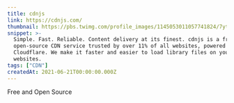 ```yaml
---
title: cdnjs
link: https://cdnjs.com/
thumbnail: https://pbs.twimg.com/profile_images/1145053011057741824/7ytz9OB9_400x400.png
snippet: >-
  Simple. Fast. Reliable. Content delivery at its finest. cdnjs is a free and
  open-source CDN service trusted by over 11% of all websites, powered by
  Cloudflare. We make it faster and easier to load library files on your
  websites.
tags: ["CDN"]
createdAt: 2021-06-21T00:00:00.000Z
---
```

Free and Open Source